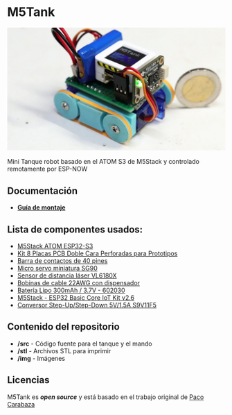 M5Tank
========================================

[![M5Tank](/img/m5tank.jpg)](/img/m5tank.jpg)

Mini Tanque robot basado en el ATOM S3 de M5Stack y controlado remotamente por ESP-NOW

Documentación
--------------
* **[Guía de montaje](https://lab.bricogeek.com/proyecto/mini-robot-tanque-con-esp32)**

Lista de componentes usados:
----------------
* [M5Stack ATOM ESP32-S3](https://tienda.bricogeek.com/atom/1795-m5stack-atom-esp32-s3.html)
* [Kit 8 Placas PCB Doble Cara Perforadas para Prototipos](https://tienda.bricogeek.com/prototyping-tools/1140-kit-8-placas-pcb-doble-cara-perforadas-para-prototipos.html)
* [Barra de contactos de 40 pines](https://tienda.bricogeek.com/components/126-barra-de-contactos-de-40-pines.html)
* [Micro servo miniatura SG90](https://tienda.bricogeek.com/servomotores/968-micro-servo-miniatura-sg90.html)
* [Sensor de distancia láser VL6180X](https://tienda.bricogeek.com/sensores-distancia/998-sensor-de-distancia-laser-vl6180x.html)
* [Bobinas de cable 22AWG con dispensador](https://tienda.bricogeek.com/cables/513-bobinas-de-cable-con-dispensador.html)
* [Batería Lipo 300mAh / 3.7V - 602030](https://tienda.bricogeek.com/baterias-lipo/1313-bateria-lipo-300mah-37v.html)
* [M5Stack - ESP32 Basic Core IoT Kit v2.6](https://tienda.bricogeek.com/modulos-core/1417-m5stack-esp32-basic-core-iot-kit-v26.html)
* [Conversor Step-Up/Step-Down 5V/1.5A S9V11F5](https://tienda.bricogeek.com/convertidores-de-voltaje/1005-conversor-step-upstep-down-5v15a-s9v11f5.html)


Contenido del repositorio
-------------------

* **/src** - Código fuente para el tanque y el mando
* **/stl** - Archivos STL para imprimir
* **/img** - Imágenes


Licencias
------------------- 

M5Tank es _**open source**_ y está basado en el trabajo original de [Paco Carabaza](https://www.thingiverse.com/thing:5961772)
